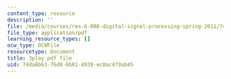 ```yaml
---
content_type: resource
description: ''
file: /media/courses/res-6-008-digital-signal-processing-spring-2011/74da8b6376d86b814939ec8ac479ab45_KbfL3lVgag.pdf
file_type: application/pdf
learning_resource_types: []
ocw_type: OCWFile
resourcetype: Document
title: 3play pdf file
uid: 74da8b63-76d8-6b81-4939-ec8ac479ab45
---
```


